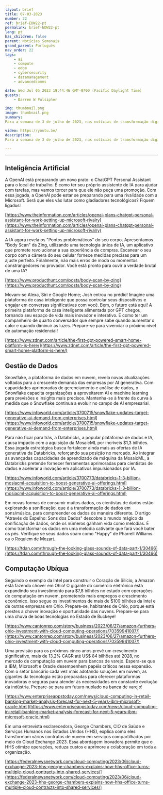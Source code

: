 ```yaml
---
layout: brief
title: 07-03-2023
number: 22
ref: brief-EDW22-pt
permalink: brief-EDW22-pt
lang: pt
has_children: false
parent: Notícias Semanais
grand_parent: Português
nav_order: 22
tags:
    - ai
    - compute
    - edge
    - cybersecurity
    - datamanagement
    - advancedcomms

date: Wed Jul 05 2023 19:44:46 GMT-0700 (Pacific Daylight Time)
guests:
    - Darren W Pulsipher

img: thumbnail.png
image: thumbnail.png
summary: 
Para a semana de 3 de julho de 2023, nas notícias de transformação digital. A IA está encontrando um substituto para a Alexa e a Siri? Podemos ouvir nossos dados? E onde os provedores de serviços em nuvem estão ganhando muito dinheiro?

video: https://youtu.be/
description: 
Para a semana de 3 de julho de 2023, nas notícias de transformação digital. A IA está encontrando um substituto para a Alexa e a Siri? Podemos ouvir nossos dados? E onde os provedores de serviços em nuvem estão ganhando muito dinheiro?

---
```






---

## Inteligência Artificial

A OpenAI está preparando um novo prato: o ChatGPT Personal Assistant para o local de trabalho. É como ter seu próprio assistente de IA para ajudar com tarefas, mas vamos torcer para que ele não peça uma promoção. Com essa jogada, a OpenAI pode estar se preparando para uma rivalidade com a Microsoft. Será que eles vão lutar como gladiadores tecnológicos? Fiquem ligados!

[https://www.theinformation.com/articles/openai-plans-chatgpt-personal-assistant-for-work-setting-up-microsoft-rivalry](https://www.theinformation.com/articles/openai-plans-chatgpt-personal-assistant-for-work-setting-up-microsoft-rivalry)

A IA agora revela os "Pontos problemáticos" do seu corpo. Apresentamos "Body Scan" da Zing, utilizando uma tecnologia única de IA, um aplicativo que promete revolucionar a sua experiência de compras. Escanear o seu corpo com a câmera do seu celular fornece medidas precisas para um ajuste perfeito. Finalmente, não mais erros de moda ou momentos constrangedores no provador. Você está pronto para ouvir a verdade brutal de uma IA?

[https://www.producthunt.com/posts/body-scan-by-zing](https://www.producthunt.com/posts/body-scan-by-zing)

Movam-se Alexa, Siri e Google Home; Josh entrou no prédio! Imagine uma plataforma de casa inteligente que possa controlar seus dispositivos e engajar em conversas significativas com você. Bem, o futuro está aqui! A primeira plataforma de casa inteligente alimentada por GPT chegou, tornando seu espaço de vida mais inovador e interativo. É como ter um companheiro de quarto conversador que sempre sabe quando aumentar o calor e quando diminuir as luzes. Prepare-se para vivenciar o próximo nível de automação residencial!

[https://www.zdnet.com/article/the-first-gpt-powered-smart-home-platform-is-here/](https://www.zdnet.com/article/the-first-gpt-powered-smart-home-platform-is-here/)

## Gestão de Dados

Snowflake, a plataforma de dados em nuvem, revela novas atualizações voltadas para a crescente demanda das empresas por AI generativa. Com capacidades aprimoradas de gerenciamento e análise de dados, o Snowflake capacita organizações a aproveitarem AI e machine learning para previsões e insights mais precisos. Mantenha-se à frente da curva à medida que o Snowflake continua a evoluir no campo de AI empresarial.

[https://www.infoworld.com/article/3700715/snowflake-updates-target-generative-ai-demand-from-enterprises.html](https://www.infoworld.com/article/3700715/snowflake-updates-target-generative-ai-demand-from-enterprises.html)

Para não ficar para trás, a Databricks, a popular plataforma de dados e IA, causa impacto com a aquisição da MosaicML por incríveis $1,3 bilhões. Essa jogada estratégica busca fortalecer ainda mais as ofertas de IA generativa da Databricks, reforçando sua posição no mercado. Ao integrar as avançadas capacidades de aprendizado de máquina da MosaicML, a Databricks pretende fornecer ferramentas aprimoradas para cientistas de dados e acelerar a inovação em aplicativos impulsionados por IA.

[https://www.infoworld.com/article/3700773/databricks-1-3-billion-mosiacml-acquisition-to-boost-generative-ai-offerings.html](https://www.infoworld.com/article/3700773/databricks-1-3-billion-mosiacml-acquisition-to-boost-generative-ai-offerings.html)

Em novas formas de consumir muitos dados, os cientistas de dados estão explorando a sonificação, que é a transformação de dados em sons/música, para compreender os dados de maneira diferente. O artigo "Através do Espelho: Sons dos Dados" descobre o mundo mágico da sonificação de dados, onde os números ganham vida como melodias. É como transformar os dados em uma melodia cativante que fará você bater os pés. Verifique se seus dados soam como "Happy" de Pharrell Williams ou o Requiem de Mozart.

[https://tdan.com/through-the-looking-glass-sounds-of-data-part-1/30466](https://tdan.com/through-the-looking-glass-sounds-of-data-part-1/30466)

## Computação Ubíqua

Seguindo o exemplo da Intel para construir o Coração de Silício, a Amazon está fazendo chover em Ohio! O gigante do comércio eletrônico está expandindo seu investimento para $7,8 bilhões no estado com operações de computação em nuvem, prometendo mais empregos e crescimento econômico. Isso segue os investimentos de mais de $100 bilhões da Intel e de outras empresas em Ohio. Prepare-se, habitantes de Ohio, porque está prestes a chover inovação e oportunidade das nuvens. Prepare-se para uma chuva de boas tecnologias no Estado de Buckeye!

[https://www.cantonrep.com/story/business/2023/06/27/amazon-furthers-ohio-investment-with-cloud-computing-operations/70359941007/](https://www.cantonrep.com/story/business/2023/06/27/amazon-furthers-ohio-investment-with-cloud-computing-operations/70359941007/)

Uma previsão para os próximos cinco anos prevê um crescimento significativo, mais de 13,2% CAGR até US$ 84 bilhões até 2028, no mercado de computação em nuvem para bancos de varejo. Espera-se que a IBM, Microsoft e Oracle desempenhem papéis críticos nessa expansão. Com o setor bancário cada vez mais adotando soluções em nuvem, as gigantes da tecnologia estão preparadas para oferecer plataformas inovadoras e seguras para atender às necessidades em constante evolução da indústria. Prepare-se para um futuro nublado na banca de varejo!

[https://www.enterpriseappstoday.com/news/cloud-computing-in-retail-banking-market-analysis-forecast-for-next-5-years-ibm-microsoft-oracle.html](https://www.enterpriseappstoday.com/news/cloud-computing-in-retail-banking-market-analysis-forecast-for-next-5-years-ibm-microsoft-oracle.html)

Em uma entrevista esclarecedora, George Chambers, CIO de Saúde e Serviços Humanos nos Estados Unidos (HHS), explica como eles transformam vários contratos de nuvem em serviços compartilhados por meio do Cloud Exchange 2023. Essa abordagem inovadora permite que o HHS otimize operações, reduza custos e aprimore a colaboração em toda a organização.

[https://federalnewsnetwork.com/cloud-computing/2023/06/cloud-exchange-2023-hhs-george-chambers-explains-how-hhs-office-turns-multiple-cloud-contracts-into-shared-services/](https://federalnewsnetwork.com/cloud-computing/2023/06/cloud-exchange-2023-hhs-george-chambers-explains-how-hhs-office-turns-multiple-cloud-contracts-into-shared-services/)


